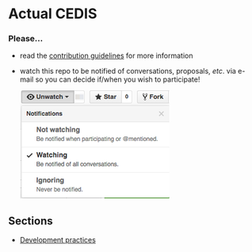 # Actual CEDIS

### Please...

- read the [contribution guidelines](CONTRIBUTING.md) for more information
- watch this repo to be notified of conversations, proposals, _etc_.
  via e-mail so you can decide if/when you wish to participate!

  ![watch this repo](images/watch-repo.png)

## Sections

- [Development practices](development/README.md)
